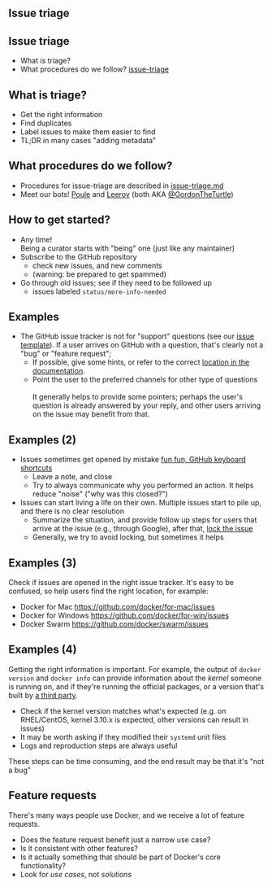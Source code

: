 ## Issue triage


## Issue triage

- What _is_ triage?
- What procedures do we follow? [issue-triage](https://github.com/moby/moby/blob/master/project/ISSUE-TRIAGE.md)


## What is triage?

- Get the right information
- Find duplicates
- Label issues to make them easier to find
- TL;DR in many cases "adding metadata"


## What procedures do we follow?

- Procedures for issue-triage are described in [issue-triage.md](https://github.com/moby/moby/blob/master/project/ISSUE-TRIAGE.md)
- Meet our bots! [Poule](https://github.com/icecrime/poule) and [Leeroy](https://github.com/docker/leeroy) (both AKA [@GordonTheTurtle](https://github.com/gordontheturtle))


## How to get started?

- Any time!  
  Being a curator starts with "being" one (just like any maintainer)
- Subscribe to the GitHub repository
  - check new issues, and new comments
  - (warning: be prepared to get spammed)
- Go through old issues; see if they need to be followed up
  - issues labeled `status/more-info-needed`


## Examples

- The GitHub issue tracker is not for "support" questions (see our [issue template](https://raw.githubusercontent.com/moby/moby/master/.github/ISSUE_TEMPLATE.md)). If a user arrives on GitHub with a question,
  that's clearly not a "bug" or "feature request";
  - If possible, give some hints, or refer to the correct [location in the documentation](https://github.com/moby/moby/issues/29817#issuecomment-269947478).
  - Point the user to the preferred channels for other type of questions
<br><br>
It generally helps to provide some pointers; perhaps the user's question
is already answered by your reply, and other users arriving on the issue
may benefit from that.


## Examples (2)

- Issues sometimes get opened by mistake [fun fun, GitHub keyboard shortcuts](https://github.com/moby/moby/issues/29812)
  - Leave a note, and close
  - Try to always communicate why you performed an action. It helps reduce "noise" ("why was this closed?")
- Issues can start living a life on their own. Multiple issues start
  to pile up, and there is no clear resolution
  - Summarize the situation, and provide follow up steps for users
    that arrive at the issue (e.g., through Google), after that,
    [lock the issue](https://github.com/moby/moby/issues/1295#issuecomment-269058662)
  - Generally, we try to avoid locking, but sometimes it helps


## Examples (3)

Check if issues are opened in the right issue tracker. It's easy to
be confused, so help users find the right location, for example:

-  Docker for Mac https://github.com/docker/for-mac/issues
-  Docker for Windows https://github.com/docker/for-win/issues
-  Docker Swarm https://github.com/docker/swarm/issues


## Examples (4)

Getting the right information is important. For example, the output
of `docker version` and `docker info` can provide information about
the _kernel_ someone is running on, and if they're running the official
packages, or a version that's built by [a third party](https://github.com/moby/moby/issues/26862).

- Check if the kernel version matches what's expected (e.g. on RHEL/CentOS, kernel 3.10.x is expected, other versions can result in issues)
- It may be worth asking if they modified their `systemd` unit files
- Logs and reproduction steps are always useful

These steps can be time consuming, and the end result may be that it's
"not a bug"


## Feature requests

There's many ways people use Docker, and we receive a lot of feature
requests.

- Does the feature request benefit just a narrow use case?
- Is it consistent with other features?
- Is it actually something that should be part of Docker's core functionality?
- Look for _use cases_, not _solutions_
